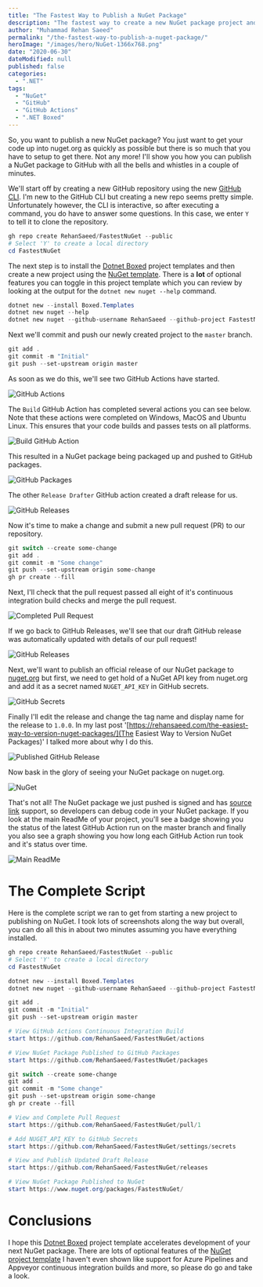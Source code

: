 ```yaml
---
title: "The Fastest Way to Publish a NuGet Package"
description: "The fastest way to create a new NuGet package project and get it published with all the bells and whistles."
author: "Muhammad Rehan Saeed"
permalink: "/the-fastest-way-to-publish-a-nuget-package/"
heroImage: "/images/hero/NuGet-1366x768.png"
date: "2020-06-30"
dateModified: null
published: false
categories:
  - ".NET"
tags:
  - "NuGet"
  - "GitHub"
  - "GitHub Actions"
  - ".NET Boxed"
---
```


So, you want to publish a new NuGet package? You just want to get your code up into nuget.org as quickly as possible but there is so much that you have to setup to get there. Not any more! I'll show you how you can publish a NuGet package to GitHub with all the bells and whistles in a couple of minutes.

We'll start off by creating a new GitHub repository using the new [GitHub CLI](https://github.com/cli/cli). I'm new to the GitHub CLI but creating a new repo seems pretty simple. Unfortunately however, the CLI is interactive, so after executing a command, you do have to answer some questions. In this case, we enter `Y` to tell it to clone the repository.

```powershell
gh repo create RehanSaeed/FastestNuGet --public
# Select 'Y' to create a local directory
cd FastestNuGet
```

The next step is to install the [Dotnet Boxed](https://github.com/Dotnet-Boxed/Templates) project templates and then create a new project using the [NuGet template](https://github.com/Dotnet-Boxed/Templates/blob/master/Docs/NuGet.md). There is a **lot** of optional features you can toggle in this project template which you can review by looking at the output for the `dotnet new nuget --help` command.

```powershell
dotnet new --install Boxed.Templates
dotnet new nuget --help
dotnet new nuget --github-username RehanSaeed --github-project FastestNuGet
```

Next we'll commit and push our newly created project to the `master` branch.

```powershell
git add .
git commit -m "Initial"
git push --set-upstream origin master
```

As soon as we do this, we'll see two GitHub Actions have started.

![GitHub Actions](./images/GitHub-Actions-1062x551.png)

The `Build` GitHub Action has completed several actions you can see below. Note that these actions were completed on Windows, MacOS and Ubuntu Linux. This ensures that your code builds and passes tests on all platforms.

![Build GitHub Action](./images/Build-GitHub-Action-1062x700.png)

This resulted in a NuGet package being packaged up and pushed to GitHub packages.

![GitHub Packages](./images/GitHub-Packages-1062x551.png)

The other `Release Drafter` GitHub action created a draft release for us.

![GitHub Releases](./images/GitHub-Releases-1062x600.png)

Now it's time to make a change and submit a new pull request (PR) to our repository.

```powershell
git switch --create some-change
git add .
git commit -m "Some change"
git push --set-upstream origin some-change
gh pr create --fill
```

Next, I'll check that the pull request passed all eight of it's continuous integration build checks and merge the pull request.

![Completed Pull Request](./images/Completed-Pull-Request-1062x700.png)

If we go back to GitHub Releases, we'll see that our draft GitHub release was automatically updated with details of our pull request!

![GitHub Releases](./images/GitHub-Releases-1062x600.png)

Next, we'll want to publish an official release of our NuGet package to [nuget.org](https://www.nuget.org) but first, we need to get hold of a NuGet API key from nuget.org and add it as a secret named `NUGET_API_KEY` in GitHub secrets.

![GitHub Secrets](./images/GitHub-Secrets-1062x600.png)

Finally I'll edit the release and change the tag name and display name for the release to `1.0.0`. In my last post '[https://rehansaeed.com/the-easiest-way-to-version-nuget-packages/](The Easiest Way to Version NuGet Packages)' I talked more about why I do this.

![Published GitHub Release](./images/Published-GitHub-Release-1062x700.png)

Now bask in the glory of seeing your NuGet package on nuget.org.

![NuGet](./images/NuGet-1064x848.png)

That's not all! The NuGet package we just pushed is signed and has [source link](https://docs.microsoft.com/en-us/dotnet/standard/library-guidance/sourcelink) support, so developers can debug code in your NuGet package. If you look at the main ReadMe of your project, you'll see a badge showing you the status of the latest GitHub Action run on the master branch and finally you also see a graph showing you how long each GitHub Action run took and it's status over time.

![Main ReadMe](./images/Main-ReadMe-1065x652.png)

# The Complete Script

Here is the complete script we ran to get from starting a new project to publishing on NuGet. I took lots of screenshots along the way but overall, you can do all this in about two minutes assuming you have everything installed.

```powershell
gh repo create RehanSaeed/FastestNuGet --public
# Select 'Y' to create a local directory
cd FastestNuGet

dotnet new --install Boxed.Templates
dotnet new nuget --github-username RehanSaeed --github-project FastestNuGet

git add .
git commit -m "Initial"
git push --set-upstream origin master

# View GitHub Actions Continuous Integration Build
start https://github.com/RehanSaeed/FastestNuGet/actions

# View NuGet Package Published to GitHub Packages
start https://github.com/RehanSaeed/FastestNuGet/packages

git switch --create some-change
git add .
git commit -m "Some change"
git push --set-upstream origin some-change
gh pr create --fill

# View and Complete Pull Request
start https://github.com/RehanSaeed/FastestNuGet/pull/1

# Add NUGET_API_KEY to GitHub Secrets
start https://github.com/RehanSaeed/FastestNuGet/settings/secrets

# View and Publish Updated Draft Release
start https://github.com/RehanSaeed/FastestNuGet/releases

# View NuGet Package Published to NuGet
start https://www.nuget.org/packages/FastestNuGet/
```

# Conclusions

I hope this [Dotnet Boxed](https://github.com/Dotnet-Boxed/Templates) project template accelerates development of your next NuGet package. There are lots of optional features of the [NuGet project template](https://github.com/Dotnet-Boxed/Templates/blob/master/Docs/NuGet.md) I haven't even shown like support for Azure Pipelines and Appveyor continuous integration builds and more, so please do go and take a look.
